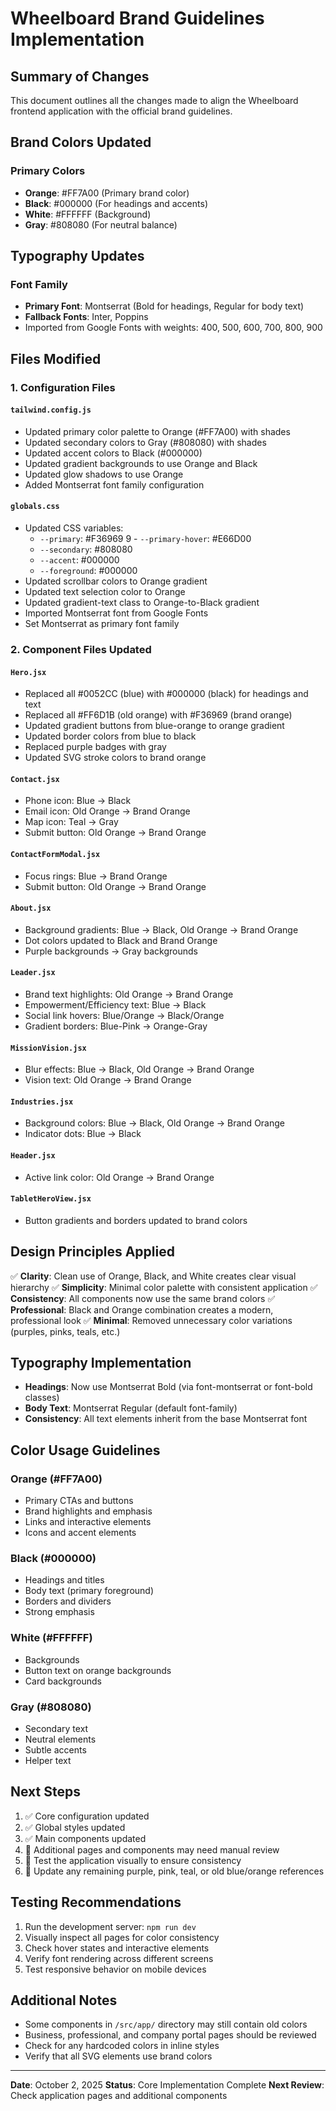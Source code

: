 # Wheelboard Brand Guidelines Implementation

## Summary of Changes

This document outlines all the changes made to align the Wheelboard frontend application with the official brand guidelines.

## Brand Colors Updated

### Primary Colors

- **Orange**: #FF7A00 (Primary brand color)
- **Black**: #000000 (For headings and accents)
- **White**: #FFFFFF (Background)
- **Gray**: #808080 (For neutral balance)

## Typography Updates

### Font Family

- **Primary Font**: Montserrat (Bold for headings, Regular for body text)
- **Fallback Fonts**: Inter, Poppins
- Imported from Google Fonts with weights: 400, 500, 600, 700, 800, 900

## Files Modified

### 1. Configuration Files

#### `tailwind.config.js`

- Updated primary color palette to Orange (#FF7A00) with shades
- Updated secondary colors to Gray (#808080) with shades
- Updated accent colors to Black (#000000)
- Updated gradient backgrounds to use Orange and Black
- Updated glow shadows to use Orange
- Added Montserrat font family configuration

#### `globals.css`

- Updated CSS variables:
  - `--primary`: #F36969
    9 - `--primary-hover`: #E66D00
  - `--secondary`: #808080
  - `--accent`: #000000
  - `--foreground`: #000000
- Updated scrollbar colors to Orange gradient
- Updated text selection color to Orange
- Updated gradient-text class to Orange-to-Black gradient
- Imported Montserrat font from Google Fonts
- Set Montserrat as primary font family

### 2. Component Files Updated

#### `Hero.jsx`

- Replaced all #0052CC (blue) with #000000 (black) for headings and text
- Replaced all #FF6D1B (old orange) with #F36969 (brand orange)
- Updated gradient buttons from blue-orange to orange gradient
- Updated border colors from blue to black
- Replaced purple badges with gray
- Updated SVG stroke colors to brand orange

#### `Contact.jsx`

- Phone icon: Blue → Black
- Email icon: Old Orange → Brand Orange
- Map icon: Teal → Gray
- Submit button: Old Orange → Brand Orange

#### `ContactFormModal.jsx`

- Focus rings: Blue → Brand Orange
- Submit button: Old Orange → Brand Orange

#### `About.jsx`

- Background gradients: Blue → Black, Old Orange → Brand Orange
- Dot colors updated to Black and Brand Orange
- Purple backgrounds → Gray backgrounds

#### `Leader.jsx`

- Brand text highlights: Old Orange → Brand Orange
- Empowerment/Efficiency text: Blue → Black
- Social link hovers: Blue/Orange → Black/Orange
- Gradient borders: Blue-Pink → Orange-Gray

#### `MissionVision.jsx`

- Blur effects: Blue → Black, Old Orange → Brand Orange
- Vision text: Old Orange → Brand Orange

#### `Industries.jsx`

- Background colors: Blue → Black, Old Orange → Brand Orange
- Indicator dots: Blue → Black

#### `Header.jsx`

- Active link color: Old Orange → Brand Orange

#### `TabletHeroView.jsx`

- Button gradients and borders updated to brand colors

## Design Principles Applied

✅ **Clarity**: Clean use of Orange, Black, and White creates clear visual hierarchy
✅ **Simplicity**: Minimal color palette with consistent application
✅ **Consistency**: All components now use the same brand colors
✅ **Professional**: Black and Orange combination creates a modern, professional look
✅ **Minimal**: Removed unnecessary color variations (purples, pinks, teals, etc.)

## Typography Implementation

- **Headings**: Now use Montserrat Bold (via font-montserrat or font-bold classes)
- **Body Text**: Montserrat Regular (default font-family)
- **Consistency**: All text elements inherit from the base Montserrat font

## Color Usage Guidelines

### Orange (#FF7A00)

- Primary CTAs and buttons
- Brand highlights and emphasis
- Links and interactive elements
- Icons and accent elements

### Black (#000000)

- Headings and titles
- Body text (primary foreground)
- Borders and dividers
- Strong emphasis

### White (#FFFFFF)

- Backgrounds
- Button text on orange backgrounds
- Card backgrounds

### Gray (#808080)

- Secondary text
- Neutral elements
- Subtle accents
- Helper text

## Next Steps

1. ✅ Core configuration updated
2. ✅ Global styles updated
3. ✅ Main components updated
4. 🔄 Additional pages and components may need manual review
5. 🔄 Test the application visually to ensure consistency
6. 🔄 Update any remaining purple, pink, teal, or old blue/orange references

## Testing Recommendations

1. Run the development server: `npm run dev`
2. Visually inspect all pages for color consistency
3. Check hover states and interactive elements
4. Verify font rendering across different screens
5. Test responsive behavior on mobile devices

## Additional Notes

- Some components in `/src/app/` directory may still contain old colors
- Business, professional, and company portal pages should be reviewed
- Check for any hardcoded colors in inline styles
- Verify that all SVG elements use brand colors

---

**Date**: October 2, 2025
**Status**: Core Implementation Complete
**Next Review**: Check application pages and additional components

